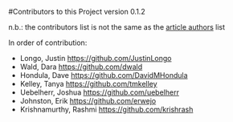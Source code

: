 #Contributors to this Project
version 0.1.2

n.b.: the contributors list is not the same as the [article authors](https://github.com/ASU-CPI/honest-pi/blob/master/article/authors.md) list

In order of contribution:

- Longo, Justin https://github.com/JustinLongo
- Wald, Dara https://github.com/dwald
- Hondula, Dave https://github.com/DavidMHondula
- Kelley, Tanya https://github.com/tmkelley
- Uebelherr, Joshua https://github.com/uebelherr
- Johnston, Erik https://github.com/erwejo
- Krishnamurthy, Rashmi https://github.com/krishrash

